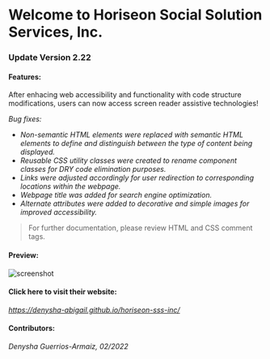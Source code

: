 # Welcome to Horiseon Social Solution Services, Inc.

### Update Version 2.22

#### Features:
After enhacing web accessibility and functionality with code structure modifications, users can now access screen reader assistive technologies!

*Bug fixes:* 

- *Non-semantic HTML elements were replaced with semantic HTML elements to define and distinguish between the type of content being displayed.*
- *Reusable CSS utility classes were created to rename component classes for DRY code elimination purposes.*
- *Links were adjusted accordingly for user redirection to corresponding locations within the webpage.*
- *Webpage title was added for search engine optimization.*
- *Alternate attributes were added to decorative and simple images for improved accessibility.*

> For further documentation, please review HTML and CSS comment tags.

#### Preview:
![screenshot](/horiseon-inc-page-demo.png)

#### Click here to visit their website: 
*https://denysha-abigail.github.io/horiseon-sss-inc/*

#### Contributors: 

*Denysha Guerrios-Armaiz, 02/2022*